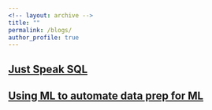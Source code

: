 ```yaml
---
<!-- layout: archive -->
title: ""
permalink: /blogs/
author_profile: true
---
```


##  [Just Speak SQL](https://adalabucsd.github.io/research-blog/research/2020/06/14/speakql.html)

##  [Using ML to automate data prep for ML](https://adalabucsd.github.io/research-blog/research/2019/06/21/mldataprepzoo.html)
